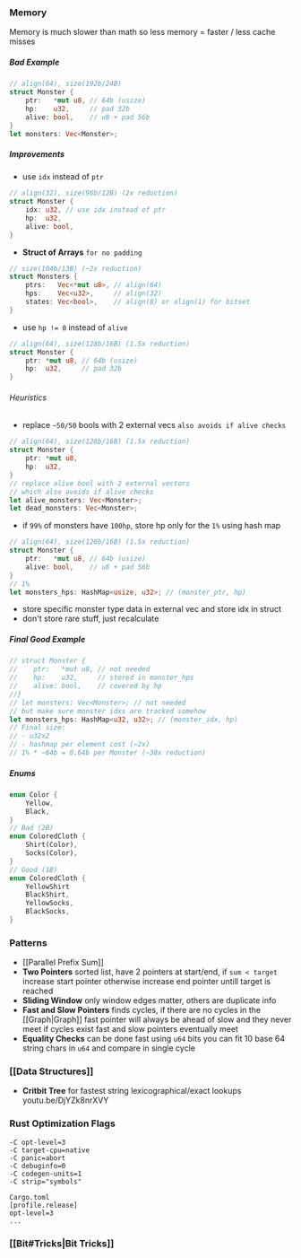 ### Memory
Memory is much slower than math
so less memory = faster / less cache misses
##### Bad Example
``` rust
// align(64), size(192b/24B)
struct Monster {
    ptr:   *mut u8, // 64b (usize)
    hp:    u32,     // pad 32b
    alive: bool,    // u8 + pad 56b
}
let monsters: Vec<Monster>;
```
##### Improvements
- use `idx` instead of `ptr`
``` rust
// align(32), size(96b/12B) (2x reduction)
struct Monster {
    idx: u32, // use idx instead of ptr
    hp:  u32,
    alive: bool,
}
```
-  **Struct of Arrays** `for no padding`
``` rust
// size(104b/13B) (~2x reduction)
struct Monsters {
    ptrs:   Vec<*mut u8>, // align(64)
    hps:    Vec<u32>,     // align(32)
    states: Vec<bool>,    // align(8) or align(1) for bitset
}
```
- use `hp != 0` instead of `alive` 
``` rust
// align(64), size(128b/16B) (1.5x reduction)
struct Monster {
    ptr: *mut u8, // 64b (usize)
    hp:  u32,     // pad 32b
}
```
###### Heuristics
- replace `~50/50` bools with 2 external vecs `also avoids if alive checks` 
``` rust
// align(64), size(128b/16B) (1.5x reduction)
struct Monster {
    ptr: *mut u8,
    hp:  u32,
}
// replace alive bool with 2 external vectors
// which also avoids if alive checks
let alive_monsters: Vec<Monster>;
let dead_monsters: Vec<Monster>;
```
- if `99%` of monsters have `100hp`, store hp only for the `1%` using hash map
``` rust
// align(64), size(128b/16B) (1.5x reduction)
struct Monster {
    ptr:   *mut u8, // 64b (usize)
    alive: bool,    // u8 + pad 56b
}
// 1%
let monsters_hps: HashMap<usize, u32>; // (monster_ptr, hp)
```
- store specific monster type data in external vec and store idx in struct
- don't store rare stuff, just recalculate
##### Final Good Example
``` rust
// struct Monster {
//    ptr:   *mut u8, // not needed
//    hp:    u32,     // stored in monster_hps
//    alive: bool,    // covered by hp
//}
// let monsters: Vec<Monster>; // not needed
// but make sure monster idxs are tracked somehow
let monsters_hps: HashMap<u32, u32>; // (monster_idx, hp)
// Final size:
// - u32x2
// - hashmap per element cost (~2x)
// 1% * ~64b = 0.64b per Monster (~38x reduction)
```
##### Enums
``` rust
enum Color {
    Yellow,
    Black,
}
// Bad (2B)
enum ColoredCloth {
    Shirt(Color),
    Socks(Color),
}
// Good (1B)
enum ColoredCloth {
    YellowShirt
    BlackShirt,
    YellowSocks,
    BlackSocks,
}
```
### Patterns
- [[Parallel Prefix Sum]]
- **Two Pointers** sorted list, have 2 pointers at start/end, if `sum < target` 
  increase start pointer otherwise increase end pointer untill target is reached
- **Sliding Window** only window edges matter, others are duplicate info
- **Fast and Slow Pointers** finds cycles, if there are no cycles in the [[Graph|Graph]] 
  fast pointer will always be ahead of slow and they never meet
  if cycles exist fast and slow pointers eventually meet
- **Equality Checks** can be done fast using `u64` bits
  you can fit $10$ base $64$ string chars in `u64` and compare in single cycle
### [[Data Structures]]
- **Critbit Tree** for fastest string lexicographical/exact lookups
youtu.be/DjYZk8nrXVY
### Rust Optimization Flags
```
-C opt-level=3 
-C target-cpu=native 
-C panic=abort 
-C debuginfo=0
-C codegen-units=1
-C strip="symbols"

Cargo.toml
[profile.release]
opt-level=3
...
```
### [[Bit#Tricks|Bit Tricks]]

